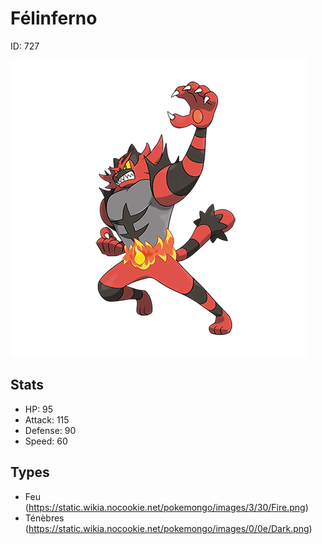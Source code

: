 # Félinferno


ID: 727

![](https://raw.githubusercontent.com/PokeAPI/sprites/master/sprites/pokemon/other/official-artwork/727.png "Félinferno")

## Stats


 - HP: 95
 - Attack: 115
 - Defense: 90
 - Speed: 60

## Types


 - Feu (https://static.wikia.nocookie.net/pokemongo/images/3/30/Fire.png)
 - Ténèbres (https://static.wikia.nocookie.net/pokemongo/images/0/0e/Dark.png)
